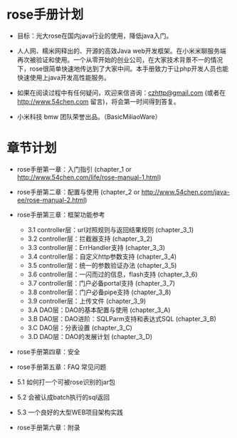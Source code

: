 rose手册计划
============
* 目标：光大rose在国内java行业的使用，降低java入门。
* 人人网、糯米网释出的、开源的高效Java web开发框架。在小米米聊服务端再次被验证和使用。一个从零开始的创业公司，在大家技术背景不一的情况下，rose很简单快速地传达到了大家中间。本手册致力于让php开发人员也能快速使用上java开发高性能服务。

* 如果在阅读过程中有任何疑问，欢迎来信咨询：czhttp@gmail.com (或者在 http://www.54chen.com 留言)，将会第一时间得到答复。

* 小米科技 bmw 团队荣誉出品。（BasicMiliaoWare）
 

章节计划
========
* rose手册第一章：入门指引 (chapter_1 or http://www.54chen.com/life/rose-manual-1.html)
* rose手册第二章：配置与使用 (chapter_2 or http://www.54chen.com/java-ee/rose-manual-2.html)
* rose手册第三章：框架功能参考
	* 3.1  controller层：url对照规则与返回结果规则 (chapter_3_1)
	* 3.2  controller层：拦截器支持 (chapter_3_2)
	* 3.3  controller层：ErrHandler支持 (chapter_3_3)
	* 3.4  controller层：自定义http参数支持 (chapter_3_4)
	* 3.5  controller层：统一的参数验证办法 (chapter_3_5)
	* 3.6  controller层：一闪而过的信息，flash支持 (chapter_3_6)
	* 3.7  controller层：门户必备portal支持 (chapter_3_7)
	* 3.8  controller层：门户必备pipe支持 (chapter_3_8)
	* 3.9  controller层：上传文件 (chapter_3_9)
	* 3.A  DAO层：DAO的基本配置与使用 (chapter_3_A)
	* 3.B  DAO层：DAO进阶：SQLParm支持和表达式SQL (chapter_3_B)
	* 3.C  DAO层：分表设置 (chapter_3_C)
	* 3.D  DAO层：DAO的发展计划 (chapter_3_D)

* rose手册第四章：安全
* rose手册第五章：FAQ 常见问题
 * 5.1 如何打一个可被rose识别的jar包
 * 5.2 会被认成batch执行的sql返回
 * 5.3 一个良好的大型WEB项目架构实践
* rose手册第六章：附录
